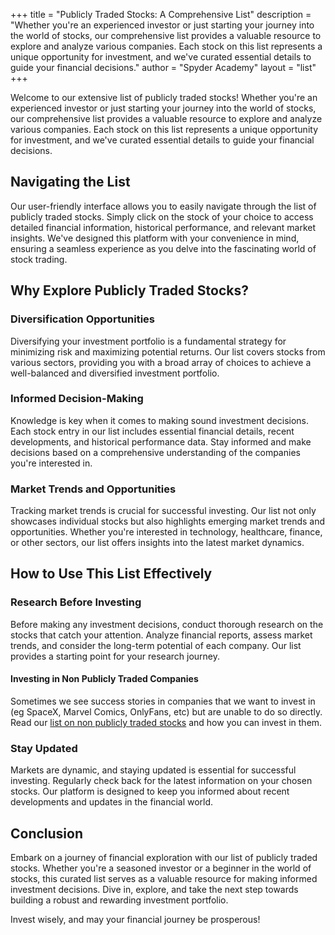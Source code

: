 +++
title = "Publicly Traded Stocks: A Comprehensive List"
description = "Whether you're an experienced investor or just starting your journey into the world of stocks, our comprehensive list provides a valuable resource to explore and analyze various companies. Each stock on this list represents a unique opportunity for investment, and we've curated essential details to guide your financial decisions."
author = "Spyder Academy"
layout = "list"
+++


Welcome to our extensive list of publicly traded stocks! Whether you're an experienced investor or just starting your journey into the world of stocks, our comprehensive list provides a valuable resource to explore and analyze various companies. Each stock on this list represents a unique opportunity for investment, and we've curated essential details to guide your financial decisions.

## Navigating the List

Our user-friendly interface allows you to easily navigate through the list of publicly traded stocks. Simply click on the stock of your choice to access detailed financial information, historical performance, and relevant market insights. We've designed this platform with your convenience in mind, ensuring a seamless experience as you delve into the fascinating world of stock trading.

## Why Explore Publicly Traded Stocks?

### Diversification Opportunities

Diversifying your investment portfolio is a fundamental strategy for minimizing risk and maximizing potential returns. Our list covers stocks from various sectors, providing you with a broad array of choices to achieve a well-balanced and diversified investment portfolio.

### Informed Decision-Making

Knowledge is key when it comes to making sound investment decisions. Each stock entry in our list includes essential financial details, recent developments, and historical performance data. Stay informed and make decisions based on a comprehensive understanding of the companies you're interested in.

### Market Trends and Opportunities

Tracking market trends is crucial for successful investing. Our list not only showcases individual stocks but also highlights emerging market trends and opportunities. Whether you're interested in technology, healthcare, finance, or other sectors, our list offers insights into the latest market dynamics.

## How to Use This List Effectively

### Research Before Investing

Before making any investment decisions, conduct thorough research on the stocks that catch your attention. Analyze financial reports, assess market trends, and consider the long-term potential of each company. Our list provides a starting point for your research journey.

#### Investing in Non Publicly Traded Companies

Sometimes we see success stories in companies that we want to invest in (eg SpaceX, Marvel Comics, OnlyFans, etc) but are unable to do so directly.  Read our [list on non publicly traded stocks](/tags/not-publicly-traded) and how you can invest in them.

### Stay Updated

Markets are dynamic, and staying updated is essential for successful investing. Regularly check back for the latest information on your chosen stocks. Our platform is designed to keep you informed about recent developments and updates in the financial world.

## Conclusion

Embark on a journey of financial exploration with our list of publicly traded stocks. Whether you're a seasoned investor or a beginner in the world of stocks, this curated list serves as a valuable resource for making informed investment decisions. Dive in, explore, and take the next step towards building a robust and rewarding investment portfolio.

Invest wisely, and may your financial journey be prosperous!

